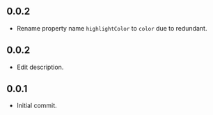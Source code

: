 ## 0.0.2

* Rename property name `highlightColor` to `color` due to redundant.

## 0.0.2

* Edit description.

## 0.0.1

* Initial commit.
